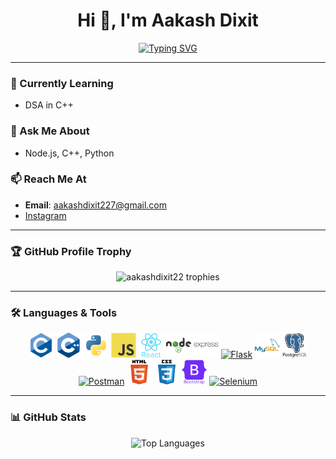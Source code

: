 <h1 align="center">Hi 👋, I'm Aakash Dixit</h1>

<p align="center">
  <a href="https://github.com/aakashdixit22">
    <img src="https://readme-typing-svg.demolab.com?font=Fira+Code&size=24&pause=1000&center=true&vCenter=true&width=435&lines=Full+Stack+Developer;NodeJs+%7C+Python+%7C+C%2B%2B+Lover;Let's+build+something+cool+!" alt="Typing SVG" />
  </a>
</p>

---

### 🌱 Currently Learning

- DSA in C++
  
### 💬 Ask Me About

- Node.js, C++, Python

### 📫 Reach Me At

- **Email**: aakashdixit227@gmail.com  
- [Instagram](https://instagram.com/aakash_dixit22)

---

### 🏆 GitHub Profile Trophy

<p align="center">
  <img src="https://github-profile-trophy.vercel.app/?username=aakashdixit22&theme=algolia&no-bg=true&no-frame=true" alt="aakashdixit22 trophies" />
</p>

---

### 🛠️ Languages & Tools

<p align="center">
  <a href="#"><img src="https://raw.githubusercontent.com/devicons/devicon/master/icons/c/c-original.svg" alt="C" width="40" height="40"/></a>
  <a href="#"><img src="https://raw.githubusercontent.com/devicons/devicon/master/icons/cplusplus/cplusplus-original.svg" alt="C++" width="40" height="40"/></a>
  <a href="#"><img src="https://raw.githubusercontent.com/devicons/devicon/master/icons/python/python-original.svg" alt="Python" width="40" height="40"/></a>
  <a href="#"><img src="https://raw.githubusercontent.com/devicons/devicon/master/icons/javascript/javascript-original.svg" alt="JavaScript" width="40" height="40"/></a>
  <a href="#"><img src="https://raw.githubusercontent.com/devicons/devicon/master/icons/react/react-original-wordmark.svg" alt="React" width="40" height="40"/></a>
  <a href="#"><img src="https://raw.githubusercontent.com/devicons/devicon/master/icons/nodejs/nodejs-original-wordmark.svg" alt="NodeJS" width="40" height="40"/></a>
  <a href="#"><img src="https://raw.githubusercontent.com/devicons/devicon/master/icons/express/express-original-wordmark.svg" alt="ExpressJS" width="40" height="40"/></a>
  <a href="#"><img src="https://www.vectorlogo.zone/logos/pocoo_flask/pocoo_flask-icon.svg" alt="Flask" width="40" height="40"/></a>
  <a href="#"><img src="https://raw.githubusercontent.com/devicons/devicon/master/icons/mysql/mysql-original-wordmark.svg" alt="MySQL" width="40" height="40"/></a>
  <a href="#"><img src="https://raw.githubusercontent.com/devicons/devicon/master/icons/postgresql/postgresql-original-wordmark.svg" alt="PostgreSQL" width="40" height="40"/></a>
  <a href="#"><img src="https://www.vectorlogo.zone/logos/getpostman/getpostman-icon.svg" alt="Postman" width="40" height="40"/></a>
  <a href="#"><img src="https://raw.githubusercontent.com/devicons/devicon/master/icons/html5/html5-original-wordmark.svg" alt="HTML5" width="40" height="40"/></a>
  <a href="#"><img src="https://raw.githubusercontent.com/devicons/devicon/master/icons/css3/css3-original-wordmark.svg" alt="CSS3" width="40" height="40"/></a>
  <a href="#"><img src="https://raw.githubusercontent.com/devicons/devicon/master/icons/bootstrap/bootstrap-plain-wordmark.svg" alt="Bootstrap" width="40" height="40"/></a>
  <a href="#"><img src="https://raw.githubusercontent.com/detain/svg-logos/780f25886640cef088af994181646db2f6b1a3f8/svg/selenium-logo.svg" alt="Selenium" width="40" height="40"/></a>
</p>

---

### 📊 GitHub Stats

<p align="center">
  <img src="https://github-readme-stats.vercel.app/api/top-langs?username=aakashdixit22&show_icons=true&locale=en&layout=compact&theme=radical" alt="Top Languages" />
</p>
